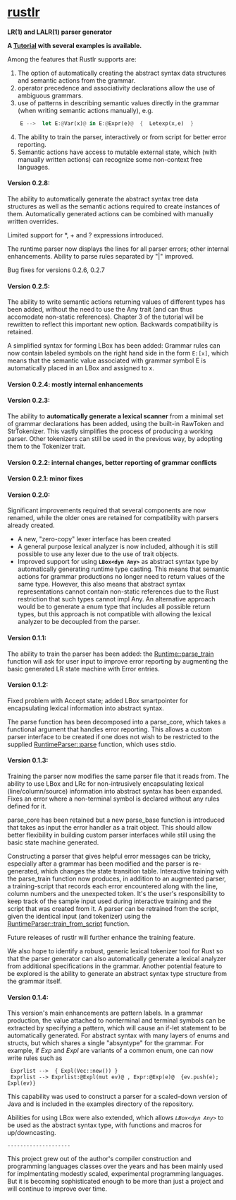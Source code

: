# **[rustlr](https://docs.rs/rustlr/latest/rustlr/index.html)**
**LR(1) and LALR(1) parser generator**

**A [Tutorial](https://cs.hofstra.edu/~cscccl/rustlr_project/) with several examples is available.**

Among the features that Rustlr supports are:

1. The option of automatically creating the abstract syntax data structures and semantic actions from the grammar.
2. operator precedence and associativity declarations allow the use of ambiguous grammars.
3. use of patterns in describing semantic values directly in the grammar (when writing semantic actions manually), e.g.

```rust
    E -->  let E:@Var(x)@ in E:@Expr(e)@  {  Letexp(x,e)  }
```
4. The ability to train the parser, interactively or from script for better error reporting.
5. Semantic actions have access to mutable external state, which (with manually written actions) can recognize some non-context free languages.

#### Version 0.2.8:

The ability to automatically generate the abstract syntax tree data structures as well as the semantic actions required to create instances of them.  Automatically generated actions can be combined with manually written overrides.

Limited support for *, + and ? expressions introduced.

The runtime parser now displays the lines for all parser errors; other internal enhancements.  Ability to parse rules separated by "|" improved.

Bug fixes for versions 0.2.6, 0.2.7

#### Version 0.2.5:

The ability to write semantic actions returning
values of different types has been added, without the need to use the Any
trait (and can thus accomodate non-static references).  Chapter 3 of
the tutorial will be rewritten to reflect this important new option.
Backwards compatibility is retained.

A simplified syntax for forming LBox has been added: Grammar rules can
now contain labeled symbols on the right hand side in the form `E:[x]`, which
means that the semantic value associated with grammar symbol E is automatically placed in an LBox and assigned
to x.


#### Version 0.2.4: mostly internal enhancements
#### Version 0.2.3:

The ability to **automatically generate a lexical
scanner** from a minimal set of grammar declarations has been added, using
the built-in RawToken and StrTokenizer.  This vastly simplifies the process
of producing a working parser.  Other tokenizers can still be used
in the previous way, by adopting them to the Tokenizer trait.

#### Version 0.2.2: internal changes, better reporting of grammar conflicts

#### Version 0.2.1: minor fixes

#### Version 0.2.0:

Significant improvements required that several components
are now renamed, while the older ones are retained for compatibility with
parsers already created.  

  -  A new, "zero-copy" lexer interface has been created
  -  A general purpose lexical analyzer is now included, although it is still
     possible to use any lexer due to the use of trait objects.
  -  Improved support for using **`LBox<dyn Any>`** as abstract syntax type by
     automatically generating runtime type casting.  This means that
     semantic actions for grammar productions no longer need to return values of the same
     type. However, this also means that abstract syntax representations
     cannot contain non-static references due to the Rust restriction that
     such types cannot impl Any.  An alternative approach would be to generate
     a enum type that includes all possible return types, but this approach is
     not compatible with allowing the lexical analyzer to be decoupled from
     the parser.  

#### Version 0.1.1:

  The ability to train the parser has been added: the [Runtime::parse_train][1]
  function will ask for user input to improve error reporting by augmenting
  the basic generated LR state machine with Error entries.

#### Version 0.1.2:

  Fixed problem with Accept state; added LBox smartpointer for encapsulating
  lexical information into abstract syntax.

  The parse function has been decomposed into a parse_core, which takes a
  functional argument that handles error reporting.  This allows a custom
  parser interface to be created if one does not wish to be restricted to
  the supplied [RuntimeParser::parse][2] function, which uses stdio.

#### Version 0.1.3:

  Training the parser now modifies the same parser file that it reads from.
  The ability to use LBox and LRc for non-intrusively encapsulating lexical
  (line/column/source) information into abstract syntax has been expanded.
  Fixes an error where a non-terminal symbol is declared without any rules
  defined for it.

  parse_core has been retained but a new parse_base function is
  introduced that takes as input the error handler as a trait object.
  This should allow better flexibility in building custom parser
  interfaces while still using the basic state machine generated.

  Constructing a parser that gives helpful error messages can be tricky,
  especially after a grammar has been modified and the parser is re-generated,
  which changes the state transition table.  Interactive training with
  the parse_train function now produces, in addition to an augmented parser,
  a training-script that records each error encountered along with the line,
  column numbers and the unexpected token.  It's the user's responsibility to
  keep track of the sample input used during interactive training and
  the script that was created from it.  A parser can be retrained from the
  script, given the identical input (and tokenizer) using the
  [RuntimeParser::train_from_script][3] function.

  Future releases of rustlr will further enhance the training feature.

  We also hope to identify a robust, generic lexical tokenizer tool
  for Rust so that the parser generator can also automatically
  generate a lexical analyzer from additional specifications in the grammar.
  Another potential feature to be explored is the ability to generate an
  abstract syntax type structure from the grammar itself.

#### Version 0.1.4:

 This version's main enhancements are pattern labels.  In a grammar production,
 the value attached to nonterminal and terminal symbols can be extracted by
 specifying a pattern, which will cause an if-let statement to be automatically
 generated.  For abstract syntax with many layers of enums and structs, but
 which shares a single "absyntype" for the grammar.  For example, if *Exp* and
 *Expl* are variants of a common enum, one can now write rules such as 

 ```
  Exprlist -->  { Expl(Vec::new()) }
  Exprlist --> Exprlist:@Expl(mut ev)@ , Expr:@Exp(e)@  {ev.push(e); Expl(ev)}
 ```
 This capability was used to construct a parser for a scaled-down version of
 Java and is included in the examples directory of the repository.

 Abilities for using LBox were also extended, which allows *`LBox<dyn Any>`* to
 be used as the abstract syntax type, with functions and macros for
 up/downcasting.

    --------------------

This project grew out of the author's compiler construction and
programming languages classes over the years and has been mainly used
for implmentating modestly scaled, experimental programming languages.
But it is becoming sophisticated enough to be more than just a project and
will continue to improve over time.



[1]:https://docs.rs/rustlr/latest/rustlr/runtime_parser/struct.RuntimeParser.html#method.parse_train
[2]:https://docs.rs/rustlr/latest/rustlr/runtime_parser/struct.RuntimeParser.html#method.parse
[3]:https://docs.rs/rustlr/latest/rustlr/runtime_parser/struct.RuntimeParser.html#method.train_from_script
